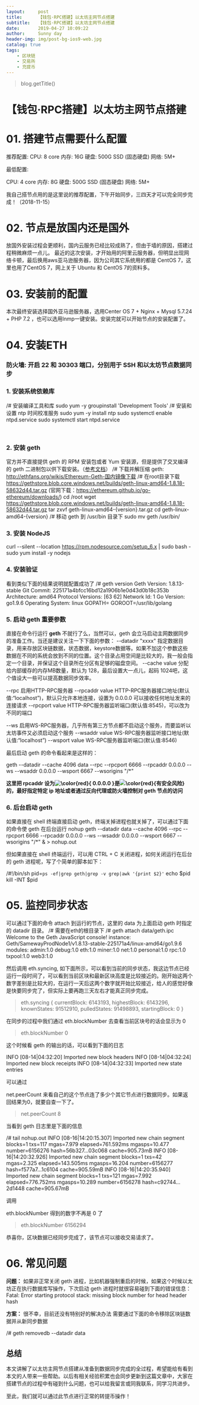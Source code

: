 ```yaml
---
layout:     post
title:      【钱包·RPC搭建】以太坊主网节点搭建
subtitle:   【钱包·RPC搭建】以太坊主网节点搭建
date:       2019-04-27 10:09:22
author:     Sunny day
header-img: img/post-bg-ios9-web.jpg
catalog: true
tags:
    - 区块链
    - 交易所
    - 充提币
---
```

>blog.getTitle() 

# 【钱包·RPC搭建】以太坊主网节点搭建


# 01. 搭建节点需要什么配置

推荐配置:
CPU: 8 core 内存: 16G 硬盘: 500G SSD (固态硬盘) 网络: 5M+

最低配置:

CPU: 4 core 内存: 8G 硬盘: 500G SSD (固态硬盘) 网络: 5M+

我自己搭节点用的是这里说的推荐配置，下午开始同步，三四天才可以完全同步完成！（2018-11-15）

# 02. 节点是放国内还是国外

放国外安装过程会更顺利，国内云服务已经比较成熟了，但由于墙的原因，搭建过程稍微麻烦一点儿。
最近的这次安装，才开始用的阿里云服务器，但明显出现网络卡顿，最后换用aws亚马逊服务器，因为公司其它系统用的都是 CentOS 7，这里也用了CentOS 7，网上关于 Ubuntu 和 CentOS 7的资料多。

# 03. 安装前的配置

本次最终安装选择国外亚马逊服务器，选用Center OS 7 + Nginx + Mysql 5.7.24 + PHP 7.2 ，也可以选用lnmp一键安装。安装完就可以开始节点的安装配置了。

# 04. 安装ETH

### **防火墙: 开启 22 和 30303 端口，分别用于 SSH 和以太坊节点数据同步**

### 1. 安装系统依赖库

/# 安装编译工具和库 sudo yum -y groupinstall 'Development Tools' /# 安装和设置 ntp 时间校准服务 sudo yum -y install ntp sudo systemctl enable ntpd.service sudo systemctl start ntpd.service

 

### 2. 安装 geth

官方并不直接提供 geth 的 RPM 安装包或者 Yum 安装源，但是提供了交叉编译的 geth 二进制包以供下载安装。（[参考文档](https://ethfans.org/wikis/%E6%98%9F%E7%81%AB%E8%8A%82%E7%82%B9%E8%AE%A1%E5%88%92-CentOS-%E6%8E%A5%E5%85%A5%E6%96%87%E6%A1%A3)）
/# 下载并解压缩 geth: http://ethfans.org/wikis/Ethereum-Geth-国内镜像下载 /# 在root目录下载 https://gethstore.blob.core.windows.net/builds/geth-linux-amd64-1.8.18-58632d44.tar.gz (官网下载：https://ethereum.github.io/go-ethereum/downloads/) cd /root wget https://gethstore.blob.core.windows.net/builds/geth-linux-amd64-1.8.18-58632d44.tar.gz tar zxvf geth-linux-amd64-{version}.tar.gz cd geth-linux-amd64-{version} /# 移动 geth 到 /usr/bin 目录下 sudo mv geth /usr/bin/

### 3. 安装 NodeJS

curl --silent --location https://rpm.nodesource.com/setup_6.x | sudo bash - sudo yum install -y nodejs

### 4. 安装验证

看到类似下面的结果说明就配置成功了
/# geth version Geth Version: 1.8.13-stable Git Commit: 225171a4bfcc16bd12a1906b1e0d43d0b18c353b Architecture: amd64 Protocol Versions: [63 62] Network Id: 1 Go Version: go1.9.6 Operating System: linux GOPATH= GOROOT=/usr/lib/golang

### 5. 启动 geth 重要参数

直接在命令行运行 **geth** 不就行了么，当然可以，geth 会立马启动主网数据同步的准备工作。当还是建议关注一下下面的参数：
--datadir "xxxx" 指定数据目录，用来存放区块链数据，状态数据，keystore数据等。如果不加这个参数这些数据在不同的系统会放到不同的位置。这个目录占用空间是比较大的，我一般会指定一个目录，并保证这个目录所在分区有足够的磁盘空间。 --cache value 分配给内部缓存的内存MB数量，默认为 128，最后设置大一点儿，起码 1024吧，这个值设大一些可以提高数据同步效率。
 
--rpc 启用HTTP-RPC服务器 --rpcaddr value HTTP-RPC服务器接口地址(默认值:“localhost”)，默认只允许本地连接，设置为 0.0.0.0 可以接收任何地址发来的连接请求 --rpcport value HTTP-RPC服务器监听端口(默认值:8545)，可以改为不同的端口
 
--ws 启用WS-RPC服务器，几乎所有第三方节点都不启动这个服务，而要监听以太坊事件又必须启动这个服务 --wsaddr value WS-RPC服务器监听接口地址(默认值:“localhost”) --wsport value WS-RPC服务器监听端口(默认值:8546)

最后启动 geth 的命令看起来是这样的：

geth --datadir --cache 4096 data --rpc --rpcport 6666 --rpcaddr 0.0.0.0 --ws --wsaddr 0.0.0.0 --wsport 6667 --wsorigins "/*"

**这里把 rpcaddr 设为![\color{red}{ 0.0.0.0 }](https://math.jianshu.com/math?formula=%5Ccolor%7Bred%7D%7B%200.0.0.0%20%7D)是![\color{red}{有安全风险}](https://math.jianshu.com/math?formula=%5Ccolor%7Bred%7D%7B%E6%9C%89%E5%AE%89%E5%85%A8%E9%A3%8E%E9%99%A9%7D)的，最好指定特定 ip 地址或者通过反向代理或防火墙控制对 geth 节点的访问**

### 6. 后台启动 geth

如果直接在 shell 终端直接启动 geth，终端关掉进程也就关掉了，可以通过下面的命令使 geth 在后台运行
nohup geth --datadir data --cache 4096 --rpc --rpcport 6666 --rpcaddr 0.0.0.0 --ws --wsaddr 0.0.0.0 --wsport 6667 --wsorigins "/*" & > nohup.out

但如果直接在 shell 终端运行，可以用 CTRL + C 关闭进程，如何关闭运行在后台的 geth 进程呢，写了个简单的脚本如下：

/#!/bin/sh pid=`ps -ef|grep geth|grep -v grep|awk '{print $2}'` echo $pid kill -INT $pid

# 05. 监控同步状态

可以通过下面的命令 attach 到运行的节点，这里的 data 为上面启动 geth 时指定的 datadir 目录。
/# 需要在eth的根目录下 /# geth attach data/geth.ipc Welcome to the Geth JavaScript console! instance: Geth/SamewayProdNode1/v1.8.13-stable-225171a4/linux-amd64/go1.9.6 modules: admin:1.0 debug:1.0 eth:1.0 miner:1.0 net:1.0 personal:1.0 rpc:1.0 txpool:1.0 web3:1.0

然后调用 eth.syncing, 如下面所示，可以看到当前的同步状态，我这边节点已经运行一段时间了，可以看到当前区块和最新区块高度是比较接近的。刚开始这两个数字差别是比较大的，在运行一天后这两个数字就开始比较接近，给人的感觉好像是快要同步完了，但实际上要再跑三天左右才能真正同步完成。

> eth.syncing { currentBlock: 6143193, highestBlock: 6143296, knownStates: 91512910, pulledStates: 91498893, startingBlock: 0 }

在同步的过程中我们通过 eth.blockNumber 去查看当前区块号的话会显示为 0

> eth.blockNumber 0

这个时候看 geth 的输出的话，可以看到下面的日志

INFO [08-14|04:32:20] Imported new block headers INFO [08-14|04:32:24] Imported new block receipts INFO [08-14|04:32:33] Imported new state entries

可以通过

net.peerCount
来看自己的这个节点连了多少个其它节点进行数据同步。如果返回结果为0，就要自查一下了。

> net.peerCount 8

当看到 geth 日志里是下面的信息

/# tail nohup.out INFO [08-16|14:20:15.307] Imported new chain segment blocks=1 txs=117 mgas=7.979 elapsed=761.592ms mgasps=10.477 number=6156276 hash=56b327…03c068 cache=905.73mB INFO [08-16|14:20:32.926] Imported new chain segment blocks=1 txs=42 mgas=2.325 elapsed=143.505ms mgasps=16.204 number=6156277 hash=f577a7…1c6104 cache=905.59mB INFO [08-16|14:20:35.940] Imported new chain segment blocks=1 txs=121 mgas=7.992 elapsed=776.752ms mgasps=10.289 number=6156278 hash=c92744…2d1448 cache=905.67mB

调用

eth.blockNumber
得到的数字不再是 0 了

> eth.blockNumber 6156294

恭喜你，区块数据已经同步完成了，该节点可以接收交易请求了。

# 06. 常见问题

**问题：** 如果非正常关闭 geth 进程，比如机器强制重启的时候，如果这个时候以太坊正在执行数据库写操作，下次启动 geth 进程时就很容易碰到下面的错误信息：
Fatal: Error starting protocol stack: missing block number for head header hash

**方案：** 很不幸，目前还没有特别好的解决办法
需要通过下面的命令移除区块链数据并从新同步数据

/# geth removedb --datadir data

## 总结

本文讲解了以太坊主网节点搭建从准备到数据同步完成的全过程，希望能给有看到本文的人带来一些帮助。以后有相关经验积累也会同步更新到这篇文章中，大家在搭建节点的过程中有碰到什么问题，也可以给我留言或同我联系，同学习共进步。

至此，我们就可以通过此节点进行正常的转提币操作！

 

 

 

 


